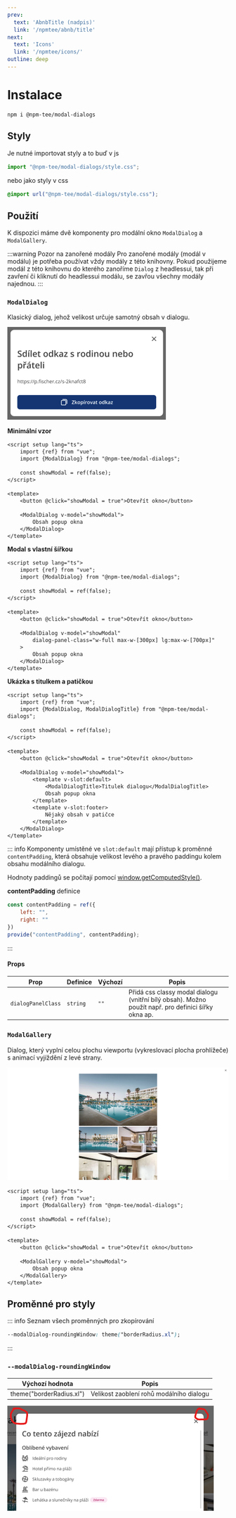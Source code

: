 ```yaml
---
prev:
  text: 'AbnbTitle (nadpis)'
  link: '/npmtee/abnb/title'
next:
  text: 'Icons'
  link: '/npmtee/icons/'
outline: deep
---
```

# Instalace
```
npm i @npm-tee/modal-dialogs
```

## Styly
Je nutné importovat styly a to buď v js
```js
import "@npm-tee/modal-dialogs/style.css";
```
nebo jako styly v css
```css
@import url("@npm-tee/modal-dialogs/style.css");
```

## Použití
K dispozici máme dvě komponenty pro modální okno `ModalDialog` a `ModalGallery`.

:::warning Pozor na zanořené modály
Pro zanořené modály (modál v modálu) je potřeba používat vždy modály z této knihovny. Pokud použijeme modál z této knihovnu do kterého zanoříme `Dialog` z headlessui, tak při zavření či kliknutí do headlessui modálu, se zavřou všechny modály najednou.
:::

### `ModalDialog`
Klasický dialog, jehož velikost určuje samotný obsah v dialogu.

![modal dialog](./modal-dialog.png)

**Minimální vzor**
```vue
<script setup lang="ts">
    import {ref} from "vue";
    import {ModalDialog} from "@npm-tee/modal-dialogs";

    const showModal = ref(false);
</script>

<template>
    <button @click="showModal = true">Otevřít okno</button>

    <ModalDialog v-model="showModal">
        Obsah popup okna
    </ModalDialog>
</template>
```

**Modal s vlastní šířkou**
```vue{12}
<script setup lang="ts">
    import {ref} from "vue";
    import {ModalDialog} from "@npm-tee/modal-dialogs";

    const showModal = ref(false);
</script>

<template>
    <button @click="showModal = true">Otevřít okno</button>

    <ModalDialog v-model="showModal"
        dialog-panel-class="w-full max-w-[300px] lg:max-w-[700px]"
    >
        Obsah popup okna
    </ModalDialog>
</template>
```

**Ukázka s titulkem a patičkou**
```vue{12,13,15,16,18}
<script setup lang="ts">
    import {ref} from "vue";
    import {ModalDialog, ModalDialogTitle} from "@npm-tee/modal-dialogs";

    const showModal = ref(false);
</script>

<template>
    <button @click="showModal = true">Otevřít okno</button>
    
    <ModalDialog v-model="showModal">
        <template v-slot:default>
            <ModalDialogTitle>Titulek dialogu</ModalDialogTitle>
            Obsah popup okna
        </template>
        <template v-slot:footer>
            Nějaký obsah v patičce
        </template>
    </ModalDialog>
</template>
```
::: info
Komponenty umístěné ve `slot:default` mají přístup k proměnné `contentPadding`, která obsahuje velikost levého a pravého paddingu kolem obsahu modálního dialogu.

Hodnoty paddingů se počítají pomocí [window.getComputedStyle()](https://developer.mozilla.org/en-US/docs/Web/API/Window/getComputedStyle).

**contentPadding** definice
```js
const contentPadding = ref({
    left: "",
    right: ""
})
provide("contentPadding", contentPadding);
```
:::
#### Props

| Prop               | Definice | Výchozí   | Popis                                                                                               |
|--------------------|----------|-----------|-----------------------------------------------------------------------------------------------------|
| `dialogPanelClass` | `string` | `""` | Přidá css classy modal dialogu (vnitřní bílý obsah). Možno použít např. pro definici šířky okna ap. |

### `ModalGallery`
Dialog, který vyplní celou plochu viewportu (vykreslovací plocha prohlížeče) s animací vyjíždění z levé strany.

![modal gallery](./modal-gallery.png)

```vue
<script setup lang="ts">
    import {ref} from "vue";
    import {ModalGallery} from "@npm-tee/modal-dialogs";

    const showModal = ref(false);
</script>

<template>
    <button @click="showModal = true">Otevřít okno</button>

    <ModalGallery v-model="showModal">
        Obsah popup okna
    </ModalGallery>
</template>
```
## Proměnné pro styly

::: info Seznam všech proměnných pro zkopírování
```css
--modalDialog-roundingWindow: theme("borderRadius.xl");
```
:::

### `--modalDialog-roundingWindow`
| Výchozí hodnota           | Popis                                    |
|---------------------------|------------------------------------------|
| theme("borderRadius.xl")  | Velikost zaoblení rohů modálního dialogu |

![](./modalDialog-roundingWindow.png)
